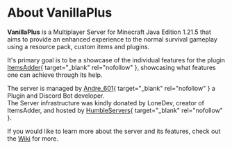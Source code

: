 # About VanillaPlus

**VanillaPlus** is a Multiplayer Server for Minecraft Java Edition 1.21.5 that aims to provide an enhanced experience to the normal survival gameplay using a resource pack, custom items and plugins.

It's primary goal is to be a showcase of the individual features for the plugin [ItemsAdder](https://itemsadder.com){ target="_blank" rel="nofollow" }, showcasing what features one can achieve through its help.

The server is managed by [Andre_601](https://andre601.ch){ target="_blank" rel="nofollow" } a Plugin and Discord Bot developer.  
The Server infrastructure was kindly donated by LoneDev, creator of ItemsAdder, and hosted by [HumbleServers](https://humbleservers.com){ target="_blank" rel="nofollow" }.

If you would like to learn more about the server and its features, check out the [Wiki](../wiki/index.md) for more.